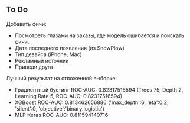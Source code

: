To Do
-------------
Добавить фичи:
* Посмотреть глазами на заказы, где модель ошибается и поискать фичи.
* Дата последнего появления (из SnowPlow)
* Тип девайса (iPhone, Mac)
* Рекламный источник
* Приведи друга


Лучший результат на отложенной выборке:
* Градиентный бустинг ROC-AUC: 0.82317516594 (Trees 75, Depth 2, Learning Rate 5, ROC-AUC: 0.82317516594)
* XGBoost ROC-AUC: 0.813462656886 ('max_depth':6, 'eta':0.2, 'silent':0, 'objective':'binary:logistic')
* MLP Keras ROC-AUC: 0.811594140716


 